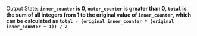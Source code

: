 Output State: **`inner_counter` is 0, `outer_counter` is greater than 0, `total` is the sum of all integers from 1 to the original value of `inner_counter`, which can be calculated as `total = (original inner_counter * (original inner_counter + 1)) / 2`**